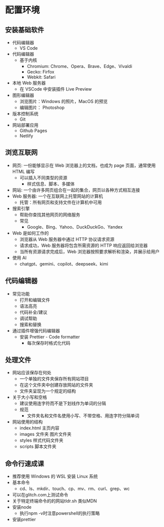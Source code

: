 # 配置环境

## 安装基础软件

- 代码编辑器
  - VS Code
- 代码编辑器
  - 基于内核
    - Chromium: Chrome、Opera、Brave、Edge、Vivaldi
    - Gecko: Firfox
    - Webkit: Safari
- 本地 Web 服务器
  - 在 VSCode 中安装插件 Live Preview
- 图形编辑器
  - 浏览图片：Windows 的照片，MacOS 的预览
  - 编辑图片： Photoshop
- 版本控制系统
  - Git
- 网站部署应用
  - Github Pages
  - Netlify

## 浏览互联网

- 网页: 一份能够显示在 Web 浏览器上的文档，也成为 page 页面，通常使用 HTML 编写
  - 可以插入不同类型的资源
    - 样式信息、脚本、多媒体
- 网站: 一个由许多网页组合在一起的集合，网页以各种方式相互连接
- Web 服务器: 一个在互联网上托管网站的计算机
  - 托管：所有网页和支持文件在计算机中可用
- 搜索引擎
  - 帮助你查找其他网页的网络服务
  - 常见
    - Google、Bing、Yahoo、DuckDuckGo、Yandex
- Web 是如何工作的
  - 浏览器从 Web 服务器中通过 HTTP 协议请求资源
  - 请求成功，Web 服务器将包含所需资源的 HTTP 响应返回给浏览器
  - 当所有资源请求完成后，Web 浏览器按照要求解析和渲染，并展示给用户
- 使用 AI
  - chatgpt、gemini、copilot、deepseek、kimi

## 代码编辑器

- 常见功能
  - 打开和编辑文件
  - 语法高亮
  - 代码补全/建议
  - 调试帮助
  - 搜索和替换
- 通过插件增强代码编辑器
  - 安装 Prettier - Code formatter
    - 每次保存时格式化代码

## 处理文件

- 网站应该保存在何处
  - 一个单独的文件夹保存所有网站项目
  - 在这个文件夹中创建存放网站的文件夹
  - 文件夹呈现为一个规定的结构
- 关于大小写和空格
  - 建议使用连字符而不是下划线作为单词的分隔
  - 规范
    - 文件夹名和文件名使用小写、不带空格、用连字符分隔单词
- 网站使用的结构
  - index.html 主页内容
  - images 文件夹 图片文件夹
  - styles 样式代码文件夹
  - scripts 脚本文件夹

## 命令行速成课

- 推荐使用 Windows 的 WSL 安装 Linux 系统
- 基本命令
  - cd、ls、mkdir、touch、cp、mv、rm、curl、grep、wc
- 可以在glitch.com上测试命令
- 关于特定终端命令的的网站tldr.sh 类似MDN
- 安装node
  - 执行npm -v时注意powershell的执行策略
- 安装prettier